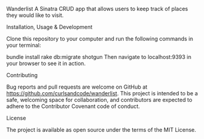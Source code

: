 
Wanderlist
A  Sinatra CRUD app that allows users to keep track of places they would like to visit.


Installation, Usage & Development

Clone this repository to your computer and run the following commands in your terminal:

bundle install
rake db:migrate
shotgun
Then navigate to localhost:9393 in your browser to see it in action.

Contributing

Bug reports and pull requests are welcome on GitHub at https://github.com/curlsandcode/wanderlist. This project is intended to be a safe, welcoming space for collaboration, and contributors are expected to adhere to the Contributor Covenant code of conduct.

License

The project is available as open source under the terms of the MIT License.